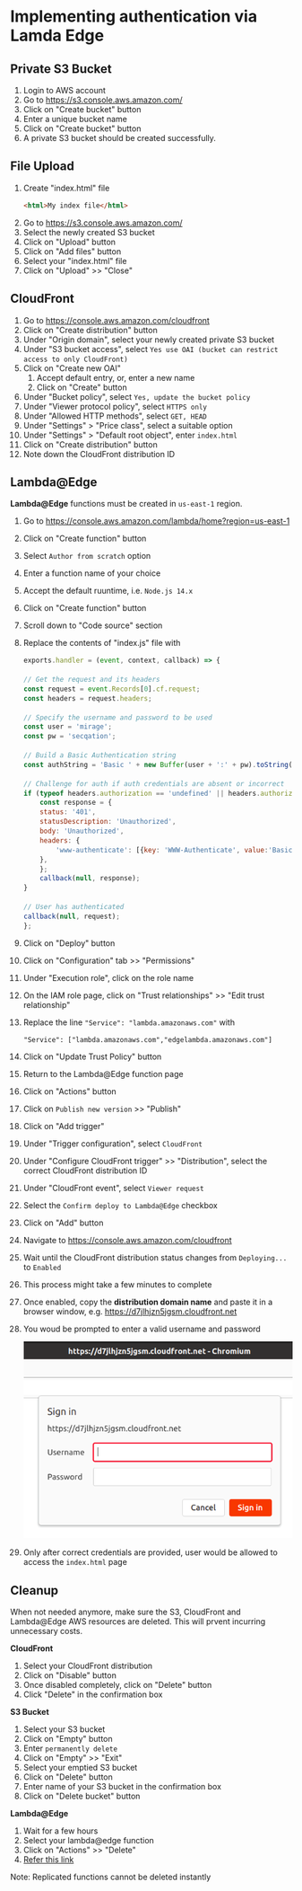 # Implementing authentication via Lamda Edge

## Private S3 Bucket

1. Login to AWS account
2. Go to https://s3.console.aws.amazon.com/
3. Click on "Create bucket" button
4. Enter a unique bucket name
5. Click on "Create bucket" button
6. A private S3 bucket should be created successfully.

## File Upload

1. Create "index.html" file
    ```html
    <html>My index file</html>
    ```
2. Go to https://s3.console.aws.amazon.com/
3. Select the newly created S3 bucket
4. Click on "Upload" button
5. Click on "Add files" button
6. Select your "index.html" file
7. Click on "Upload" >> "Close"

## CloudFront

1. Go to https://console.aws.amazon.com/cloudfront
2. Click on "Create distribution" button
3. Under "Origin domain", select your newly created private S3 bucket
4. Under "S3 bucket access", select `Yes use OAI (bucket can restrict access to only CloudFront)`
5. Click on "Create new OAI"
   1. Accept default entry, or, enter a new name
   2. Click on "Create" button
6. Under "Bucket policy", select `Yes, update the bucket policy`
7. Under "Viewer protocol policy", select 
`HTTPS only`
8. Under "Allowed HTTP methods", select `GET, HEAD`
9. Under "Settings" > "Price class", select a suitable option
10. Under "Settings" > "Default root object", enter `index.html`
11. Click on "Create distribution" button
12. Note down the CloudFront distribution ID

## Lambda@Edge

**Lambda@Edge** functions must be created in `us-east-1` region.

1. Go to https://console.aws.amazon.com/lambda/home?region=us-east-1
2. Click on "Create function" button
3. Select `Author from scratch` option
4. Enter a function name of your choice
5. Accept the default ruuntime, i.e. `Node.js 14.x`
6. Click on "Create function" button
7. Scroll down to "Code source" section
8. Replace the contents of "index.js" file with

    ```js
    exports.handler = (event, context, callback) => {

    // Get the request and its headers
    const request = event.Records[0].cf.request;
    const headers = request.headers;

    // Specify the username and password to be used
    const user = 'mirage';
    const pw = 'secqation';

    // Build a Basic Authentication string
    const authString = 'Basic ' + new Buffer(user + ':' + pw).toString('base64');

    // Challenge for auth if auth credentials are absent or incorrect
    if (typeof headers.authorization == 'undefined' || headers.authorization[0].value != authString) {
        const response = {
        status: '401',
        statusDescription: 'Unauthorized',
        body: 'Unauthorized',
        headers: {
            'www-authenticate': [{key: 'WWW-Authenticate', value:'Basic'}]
        },
        };
        callback(null, response);
    }

    // User has authenticated
    callback(null, request);
    };
    ```
9. Click on "Deploy" button
10. Click on "Configuration" tab >> "Permissions"
11. Under "Execution role", click on the role name
12. On the IAM role page, click on "Trust relationships" >> "Edit trust relationship"
13. Replace the line `"Service": "lambda.amazonaws.com"` with 

    ```
    "Service": ["lambda.amazonaws.com","edgelambda.amazonaws.com"]
    ```

14. Click on "Update Trust Policy" button
15. Return to the Lambda@Edge function page 
16. Click on "Actions" button
17. Click on `Publish new version` >> "Publish"
18. Click on "Add trigger"
19. Under "Trigger configuration", select `CloudFront`
20. Under "Configure CloudFront trigger" >> "Distribution", select the correct CloudFront distribution ID
21. Under "CloudFront event", select `Viewer request`
22. Select the `Confirm deploy to Lambda@Edge` checkbox
23. Click on "Add" button
24. Navigate to https://console.aws.amazon.com/cloudfront
25. Wait until the CloudFront distribution status changes from `Deploying...` to `Enabled`
26. This process might take a few minutes to complete
27. Once enabled, copy the **distribution domain name** and paste it in a browser window, e.g. https://d7jlhjzn5jgsm.cloudfront.net
28. You woud be prompted to enter a valid username and password

    ![Basic auth promt](images/basic_auth.png)

29. Only after correct credentials are provided, user would be allowed to access the `index.html` page

## Cleanup

When not needed anymore, make sure the S3, CloudFront and Lambda@Edge AWS resources are deleted. This will prvent incurring unnecessary costs.

**CloudFront**
1. Select your CloudFront distribution
2. Click on "Disable" button
3. Once disabled completely, click on "Delete" button
4. Click "Delete" in the confirmation box

**S3 Bucket**
1. Select your S3 bucket
2. Click on "Empty" button
3. Enter `permanently delete`
4. Click on "Empty" >> "Exit"
5. Select your emptied S3 bucket
6.  Click on "Delete" button
7.  Enter name of your S3 bucket in the confirmation box
8.  Click on "Delete bucket" button 

**Lambda@Edge**
1. Wait for a few hours
2. Select your lambda@edge function
3. Click on "Actions" >> "Delete"
4. [Refer this link](https://docs.aws.amazon.com/AmazonCloudFront/latest/DeveloperGuide/lambda-edge-delete-replicas.html)

Note: Replicated functions cannot be deleted instantly